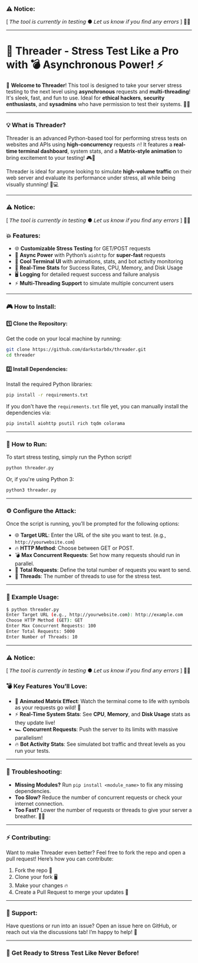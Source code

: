 ### ⚠️ **Notice:**
[ 𝘛𝘩𝘦 𝘵𝘰𝘰𝘭 𝘪𝘴 𝘤𝘶𝘳𝘳𝘦𝘯𝘵𝘭𝘺 𝘪𝘯 𝘵𝘦𝘴𝘵𝘪𝘯𝘨 ● 𝘓𝘦𝘵 𝘶𝘴 𝘬𝘯𝘰𝘸 𝘪𝘧 𝘺𝘰𝘶 𝘧𝘪𝘯𝘥 𝘢𝘯𝘺 𝘦𝘳𝘳𝘰𝘳𝘴 ] 🚨🔧

---

# 🚀 **Threader** - **Stress Test Like a Pro** with 💣 **Asynchronous Power!** ⚡

🎉 **Welcome to Threader**! This tool is designed to take your server stress testing to the next level using **asynchronous** requests and **multi-threading**! It's sleek, fast, and fun to use. Ideal for **ethical hackers**, **security enthusiasts**, and **sysadmins** who have permission to test their systems. 🚀💥

---

### 💡 **What is Threader?**

Threader is an advanced Python-based tool for performing stress tests on websites and APIs using **high-concurrency** requests 🔥! It features a **real-time terminal dashboard**, system stats, and a **Matrix-style animation** to bring excitement to your testing! 🎮🔨

Threader is ideal for anyone looking to simulate **high-volume traffic** on their web server and evaluate its performance under stress, all while being visually stunning! 🎨💻

---

### ⚠️ **Notice:**
[ 𝘛𝘩𝘦 𝘵𝘰𝘰𝘭 𝘪𝘴 𝘤𝘶𝘳𝘳𝘦𝘯𝘵𝘭𝘺 𝘪𝘯 𝘵𝘦𝘴𝘵𝘪𝘯𝘨 ● 𝘓𝘦𝘵 𝘶𝘴 𝘬𝘯𝘰𝘸 𝘪𝘧 𝘺𝘰𝘶 𝘧𝘪𝘯𝘥 𝘢𝘯𝘺 𝘦𝘳𝘳𝘰𝘳𝘴 ] 🚨🔧
### 💥 **Features:**
- 🌐 **Customizable Stress Testing** for GET/POST requests
- 🚀 **Async Power** with Python’s `aiohttp` for **super-fast** requests
- 🎨 **Cool Terminal UI** with animations, stats, and bot activity monitoring
- 🧨 **Real-Time Stats** for Success Rates, CPU, Memory, and Disk Usage
- 🖥️ **Logging** for detailed request success and failure analysis
- ⚡ **Multi-Threading Support** to simulate multiple concurrent users

---

### 🎮 **How to Install:**

#### 1️⃣ **Clone the Repository:**
Get the code on your local machine by running:

```bash
git clone https://github.com/darkstarbdx/threader.git
cd threader
```

#### 2️⃣ **Install Dependencies:**
Install the required Python libraries:

```bash
pip install -r requirements.txt
```

If you don't have the `requirements.txt` file yet, you can manually install the dependencies via:

```bash
pip install aiohttp psutil rich tqdm colorama
```

---

### 🚀 **How to Run:**

To start stress testing, simply run the Python script!

```bash
python threader.py
```

Or, if you're using Python 3:

```bash
python3 threader.py
```

---

### ⚙️ **Configure the Attack:**

Once the script is running, you’ll be prompted for the following options:

- 🌐 **Target URL**: Enter the URL of the site you want to test. (e.g., `http://yourwebsite.com`)
- 🔥 **HTTP Method**: Choose between GET or POST.
- 💣 **Max Concurrent Requests**: Set how many requests should run in parallel.
- 🔄 **Total Requests**: Define the total number of requests you want to send.
- 🧨 **Threads**: The number of threads to use for the stress test.

---

### 🎯 **Example Usage:**

```bash
$ python threader.py
Enter Target URL (e.g., http://yourwebsite.com): http://example.com
Choose HTTP Method (GET): GET
Enter Max Concurrent Requests: 100
Enter Total Requests: 5000
Enter Number of Threads: 10
```

---

### ⚠️ **Notice:**
[ 𝘛𝘩𝘦 𝘵𝘰𝘰𝘭 𝘪𝘴 𝘤𝘶𝘳𝘳𝘦𝘯𝘵𝘭𝘺 𝘪𝘯 𝘵𝘦𝘴𝘵𝘪𝘯𝘨 ● 𝘓𝘦𝘵 𝘶𝘴 𝘬𝘯𝘰𝘸 𝘪𝘧 𝘺𝘰𝘶 𝘧𝘪𝘯𝘥 𝘢𝘯𝘺 𝘦𝘳𝘳𝘰𝘳𝘴 ] 🚨🔧
### 💣 **Key Features You’ll Love:**
- 🌈 **Animated Matrix Effect**: Watch the terminal come to life with symbols as your requests go wild! 💚
- ⚡ **Real-Time System Stats**: See **CPU**, **Memory**, and **Disk Usage** stats as they update live!
- 🏎️ **Concurrent Requests**: Push the server to its limits with massive parallelism!
- 🔥 **Bot Activity Stats**: See simulated bot traffic and threat levels as you run your tests.

---

### 🧰 **Troubleshooting:**

- **Missing Modules?** Run `pip install <module_name>` to fix any missing dependencies.
- **Too Slow?** Reduce the number of concurrent requests or check your internet connection.
- **Too Fast?** Lower the number of requests or threads to give your server a breather. 🧘‍♂️

---

### ⚡ **Contributing**:

Want to make Threader even better? Feel free to fork the repo and open a pull request! Here’s how you can contribute:

1. Fork the repo 🍴
2. Clone your fork 🖥️
3. Make your changes 🔥
4. Create a Pull Request to merge your updates 🚀

---

### 🤖 **Support:**

Have questions or run into an issue? Open an issue here on GitHub, or reach out via the discussions tab! I’m happy to help! 💬

---

### 🎉 **Get Ready to Stress Test Like Never Before!**
```
